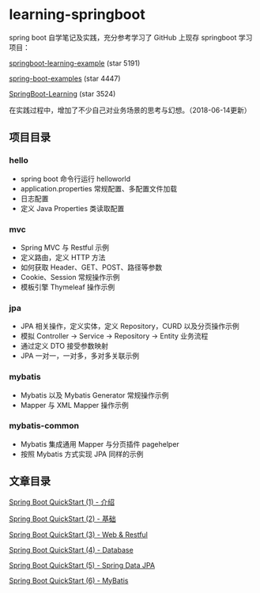 # learning-springboot

spring boot 自学笔记及实践，充分参考学习了 GitHub 上现存 springboot 学习项目：

[springboot-learning-example](https://github.com/JeffLi1993/springboot-learning-example) (star 5191)

[spring-boot-examples](https://github.com/ityouknow/spring-boot-examples) (star 4447)

[SpringBoot-Learning](https://github.com/dyc87112/SpringBoot-Learning) (star 3524)

在实践过程中，增加了不少自己对业务场景的思考与幻想。（2018-06-14更新）

## 项目目录

### hello 

* spring boot 命令行运行 helloworld 
* application.properties 常规配置、多配置文件加载
* 日志配置
* 定义 Java Properties 类读取配置

### mvc

* Spring MVC 与 Restful 示例
* 定义路由，定义 HTTP 方法
* 如何获取 Header、GET、POST、路径等参数
* Cookie、Session 常规操作示例
* 模板引擎 Thymeleaf 操作示例

### jpa

* JPA 相关操作，定义实体，定义 Repository，CURD 以及分页操作示例
* 模拟 Controller -> Service -> Repository -> Entity 业务流程
* 通过定义 DTO 接受参数映射
* JPA 一对一，一对多，多对多关联示例


### mybatis

* Mybatis 以及 Mybatis Generator 常规操作示例
* Mapper 与 XML Mapper 操作示例

### mybatis-common

* Mybatis 集成通用 Mapper 与分页插件 pagehelper
* 按照 Mybatis 方式实现 JPA 同样的示例

## 文章目录

[Spring Boot QuickStart (1) - 介绍](http://www.niuchaoqun.com/14963868024588.html)

[Spring Boot QuickStart (2) - 基础](http://www.niuchaoqun.com/14968999112830.html)

[Spring Boot QuickStart (3) - Web & Restful](http://www.niuchaoqun.com/14969970515462.html)

[Spring Boot QuickStart (4) - Database](http://www.niuchaoqun.com/14988948908551.html)

[Spring Boot QuickStart (5) - Spring Data JPA](http://www.niuchaoqun.com/14982055707598.html)

[Spring Boot QuickStart (6) - MyBatis](http://www.niuchaoqun.com/14992154022184.html)



